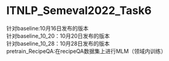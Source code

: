 # ITNLP_Semeval2022_Task6
针对baseline:10月16日发布的版本   
针对baseline_10_20：10月20日发布的版本  
针对baseline_10_28：10月28日发布的版本  
pretrain_RecipeQA:在recipeQA数据集上进行MLM（领域内训练）  
